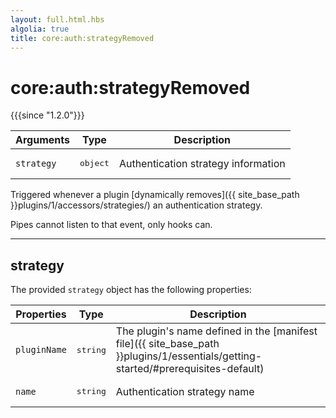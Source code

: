 ```yaml
---
layout: full.html.hbs
algolia: true
title: core:auth:strategyRemoved
---
```


# core:auth:strategyRemoved

{{{since "1.2.0"}}}

| Arguments | Type | Description |
|-----------|------|-------------|
| `strategy` | <pre>object</pre> | Authentication strategy information |

Triggered whenever a plugin [dynamically removes]({{ site_base_path }}plugins/1/accessors/strategies/) an authentication strategy.

<div class="alert alert-info">Pipes cannot listen to that event, only hooks can.</div>

---
## strategy

The provided `strategy` object has the following properties:

| Properties | Type | Description |
|-----------|------|-------------|
| `pluginName` | <pre>string</pre> | The plugin's name defined in the [manifest file]({{ site_base_path }}plugins/1/essentials/getting-started/#prerequisites-default) |
| `name` | <pre>string</pre> | Authentication strategy name |

